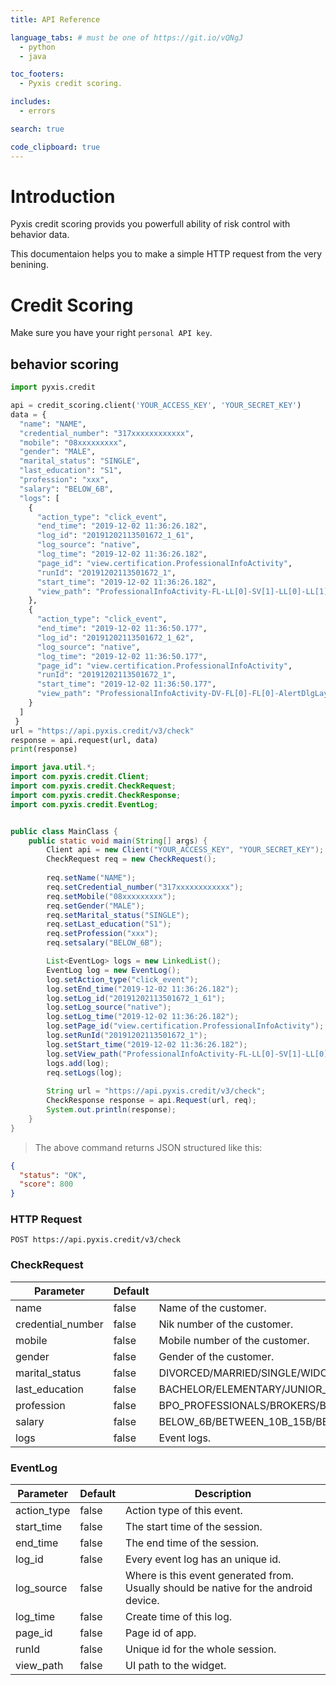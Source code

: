 ```yaml
---
title: API Reference

language_tabs: # must be one of https://git.io/vQNgJ
  - python
  - java

toc_footers:
  - Pyxis credit scoring.

includes:
  - errors

search: true

code_clipboard: true
---
```


# Introduction

Pyxis credit scoring provids you powerfull ability of risk control with behavior data.

This documentaion helps you to make a simple HTTP request from the very benining. 

# Credit Scoring

<aside class="notice">
Make sure you have your right <code>personal API key</code>.
</aside>

## behavior scoring

```python
import pyxis.credit

api = credit_scoring.client('YOUR_ACCESS_KEY', 'YOUR_SECRET_KEY')
data = {
  "name": "NAME",
  "credential_number": "317xxxxxxxxxxxx",
  "mobile": "08xxxxxxxxx",
  "gender": "MALE",
  "marital_status": "SINGLE",
  "last_education": "S1",
  "profession": "xxx",
  "salary": "BELOW_6B",
  "logs": [
    {
      "action_type": "click_event",
      "end_time": "2019-12-02 11:36:26.182",
      "log_id": "20191202113501672_1_61",
      "log_source": "native",
      "log_time": "2019-12-02 11:36:26.182",
      "page_id": "view.certification.ProfessionalInfoActivity",
      "runId": "20191202113501672_1",
      "start_time": "2019-12-02 11:36:26.182",
      "view_path": "ProfessionalInfoActivity-FL-LL[0]-SV[1]-LL[0]-LL[1]-LL[1]"
    },
    {
      "action_type": "click_event",
      "end_time": "2019-12-02 11:36:50.177",
      "log_id": "20191202113501672_1_62",
      "log_source": "native",
      "log_time": "2019-12-02 11:36:50.177",
      "page_id": "view.certification.ProfessionalInfoActivity",
      "runId": "20191202113501672_1",
      "start_time": "2019-12-02 11:36:50.177",
      "view_path": "ProfessionalInfoActivity-DV-FL[0]-FL[0]-AlertDlgLayout[0]-FL[2]-FL[0]-LL[0]-LV[0]-LL[12]-RL[0]"
    }
  ]
 }
url = "https://api.pyxis.credit/v3/check"
response = api.request(url, data)
print(response)
```

```java
import java.util.*;
import com.pyxis.credit.Client;
import com.pyxis.credit.CheckRequest;
import com.pyxis.credit.CheckResponse;
import com.pyxis.credit.EventLog;


public class MainClass {
    public static void main(String[] args) {
        Client api = new Client("YOUR_ACCESS_KEY", "YOUR_SECRET_KEY");
        CheckRequest req = new CheckRequest();
        
        req.setName("NAME");
        req.setCredential_number("317xxxxxxxxxxxx");
        req.setMobile("08xxxxxxxxx");
        req.setGender("MALE");
        req.setMarital_status("SINGLE");
        req.setLast_education("S1");
        req.setProfession("xxx");
        req.setsalary("BELOW_6B");

        List<EventLog> logs = new LinkedList();
        EventLog log = new EventLog();
        log.setAction_type("click_event");
        log.setEnd_time("2019-12-02 11:36:26.182");
        log.setLog_id("20191202113501672_1_61");
        log.setLog_source("native");
        log.setLog_time("2019-12-02 11:36:26.182");
        log.setPage_id("view.certification.ProfessionalInfoActivity");
        log.setRunId("20191202113501672_1");
        log.setStart_time("2019-12-02 11:36:26.182");
        log.setView_path("ProfessionalInfoActivity-FL-LL[0]-SV[1]-LL[0]-LL[1]-LL[1]");
        logs.add(log);
        req.setLogs(log);
        
        String url = "https://api.pyxis.credit/v3/check";
        CheckResponse response = api.Request(url, req);
        System.out.println(response);
    }
}
```

> The above command returns JSON structured like this:

```json
{
  "status": "OK",
  "score": 800
}
```

### HTTP Request

`POST https://api.pyxis.credit/v3/check`

### CheckRequest

Parameter | Default | Description
--------- | ------- | -----------
name| false | Name of the customer.
credential_number| false | Nik number of the customer.
mobile| false | Mobile number of the customer.
gender| false | Gender of the customer.
marital_status| false | DIVORCED/MARRIED/SINGLE/WIDOWED.
last_education| false | BACHELOR/ELEMENTARY/JUNIOR_HIGH_SCHOOL/MASTER/NOT_EDUCATED/PHD/SENIOR_HIGH_SCHOOL/VOCATIONAL
profession| false | BPO_PROFESSIONALS/BROKERS/BUSINESS_OWNER/CONTRACT_EMPLOYEE/DISTRIBUTOR/EXECUTIVE/FOOD_INDUSTRY/FREELANCE/GOVERNMENT_EMPLOYEE/HOUSEWIFE/HOUSE_WIFE/INFORMAL_WORKERS/IT/LABORER/MARKETING/MEDICAL_PERSONNEL/OFFICE_STAFF/PRIVATE_COMPANY_EMPLOYEE/PROFESSIONAL_WORKER/SALES_STAFF/SELF_EMPLOYED/STAFF_OR_FACTORY_WORKER/TEACHER/UNEMPLOYED
salary| false | BELOW_6B/BETWEEN_10B_15B/BETWEEN_15B_20B/BETWEEN_20B_30B/BETWEEN_6B_10B/OVER_30B
logs| false | Event logs.

### EventLog

Parameter | Default | Description
--------- | ------- | -----------
action_type| false | Action type of this event.
start_time| false | The start time of the session.
end_time| false | The end time of the session.
log_id| false | Every event log has an unique id.
log_source| false | Where is this event generated from. Usually should be native for the android device.
log_time| false | Create time of this log.
page_id| false | Page id of app.
runId| false | Unique id for the whole session.
view_path| false | UI path to the widget.
